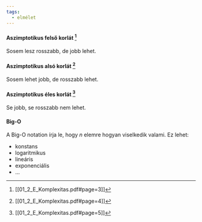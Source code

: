 ```yaml
---
tags:
  - elmélet
---
```

#### Aszimptotikus felső korlát [^aszimp-felso]
Sosem lesz rosszabb, de jobb lehet.
#### Aszimptotikus alsó korlát [^aszimp-also]
Sosem lehet jobb, de rosszabb lehet.
#### Aszimptotikus éles korlát [^aszimp-eles]
Se jobb, se rosszabb nem lehet.
#### Big-O
A Big-O notation írja le, hogy $n$ elemre hogyan viselkedik valami. Ez lehet:
- konstans
- logaritmikus
- lineáris
- exponenciális
- …

[^aszimp-felso]: [[01_2_E_Komplexitas.pdf#page=3]]
[^aszimp-also]: [[01_2_E_Komplexitas.pdf#page=4]]
[^aszimp-eles]: [[01_2_E_Komplexitas.pdf#page=5]]